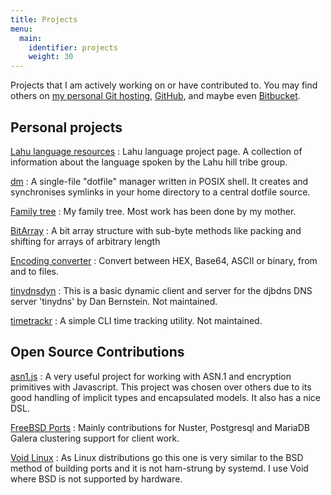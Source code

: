 ```yaml
---
title: Projects
menu:
  main:
    identifier: projects
    weight: 30
---
```


Projects that I am actively working on or have contributed to. You may find
others on [my personal Git hosting](https://src.userspace.com.au),
[GitHub](https://github.com/felix/), and maybe even
[Bitbucket](https://bitbucket.org/xilef/).

## Personal projects

[Lahu language resources](http://lahu.felixhanley.info)
: Lahu language project page. A collection of information about the language
spoken by the Lahu hill tribe group.

[dm](http://src.userspace.com.au/dm/about/)
: A single-file "dotfile" manager written in POSIX shell. It creates and
synchronises symlinks in your home directory to a central dotfile source.

[Family tree](http://genealogy.felixhanley.info/)
: My family tree. Most work has been done by my mother.

[BitArray](https://src.userspace.com.au/bitarray/about/)
: A bit array structure with sub-byte methods like packing and shifting for
arrays of arbitrary length

[Encoding converter](/projects/encoding-converter/)
: Convert between HEX, Base64, ASCII or binary, from and to files.

[tinydnsdyn](https://src.userspace.com.au/tinydnsdyn/about/)
: This is a basic dynamic client and server for the djbdns DNS server 'tinydns'
by Dan Bernstein. Not maintained.

[timetrackr](https://src.userspace.com.au/timetrackr/about/)
: A simple CLI time tracking utility. Not maintained.

## Open Source Contributions

[asn1.js](https://github.com/felix/asn1.js)
: A very useful project for working with ASN.1 and encryption primitives with
Javascript. This project was chosen over others due to its good handling of
implicit types and encapsulated models. It also has a nice DSL.

[FreeBSD Ports](https://github.com/felix/freebsd-ports)
: Mainly contributions for Nuster, Postgresql and MariaDB Galera clustering
support for client work.

[Void Linux](https://github.com/felix/void-packages)
: As Linux distributions go this one is very similar to the BSD method of building
ports and it is not ham-strung by systemd. I use Void where BSD is not supported by
hardware.
